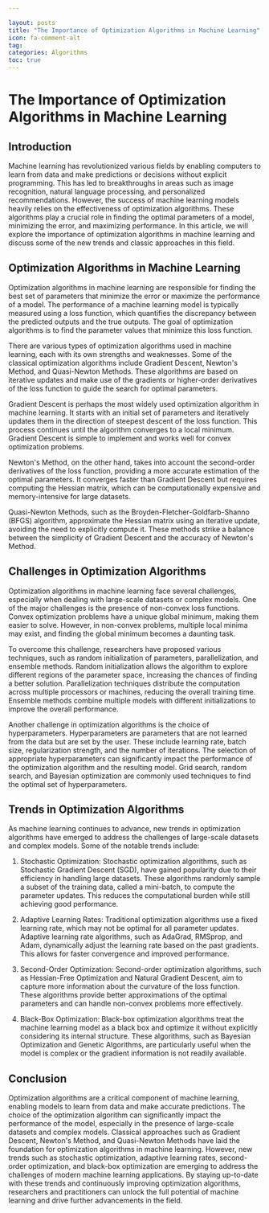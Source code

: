 ```yaml
---

layout: posts
title: "The Importance of Optimization Algorithms in Machine Learning"
icon: fa-comment-alt
tag:      
categories: Algorithms
toc: true
---
```




# The Importance of Optimization Algorithms in Machine Learning

## Introduction

Machine learning has revolutionized various fields by enabling computers to learn from data and make predictions or decisions without explicit programming. This has led to breakthroughs in areas such as image recognition, natural language processing, and personalized recommendations. However, the success of machine learning models heavily relies on the effectiveness of optimization algorithms. These algorithms play a crucial role in finding the optimal parameters of a model, minimizing the error, and maximizing performance. In this article, we will explore the importance of optimization algorithms in machine learning and discuss some of the new trends and classic approaches in this field.

## Optimization Algorithms in Machine Learning

Optimization algorithms in machine learning are responsible for finding the best set of parameters that minimize the error or maximize the performance of a model. The performance of a machine learning model is typically measured using a loss function, which quantifies the discrepancy between the predicted outputs and the true outputs. The goal of optimization algorithms is to find the parameter values that minimize this loss function.

There are various types of optimization algorithms used in machine learning, each with its own strengths and weaknesses. Some of the classical optimization algorithms include Gradient Descent, Newton's Method, and Quasi-Newton Methods. These algorithms are based on iterative updates and make use of the gradients or higher-order derivatives of the loss function to guide the search for optimal parameters.

Gradient Descent is perhaps the most widely used optimization algorithm in machine learning. It starts with an initial set of parameters and iteratively updates them in the direction of steepest descent of the loss function. This process continues until the algorithm converges to a local minimum. Gradient Descent is simple to implement and works well for convex optimization problems.

Newton's Method, on the other hand, takes into account the second-order derivatives of the loss function, providing a more accurate estimation of the optimal parameters. It converges faster than Gradient Descent but requires computing the Hessian matrix, which can be computationally expensive and memory-intensive for large datasets.

Quasi-Newton Methods, such as the Broyden-Fletcher-Goldfarb-Shanno (BFGS) algorithm, approximate the Hessian matrix using an iterative update, avoiding the need to explicitly compute it. These methods strike a balance between the simplicity of Gradient Descent and the accuracy of Newton's Method.

## Challenges in Optimization Algorithms

Optimization algorithms in machine learning face several challenges, especially when dealing with large-scale datasets or complex models. One of the major challenges is the presence of non-convex loss functions. Convex optimization problems have a unique global minimum, making them easier to solve. However, in non-convex problems, multiple local minima may exist, and finding the global minimum becomes a daunting task.

To overcome this challenge, researchers have proposed various techniques, such as random initialization of parameters, parallelization, and ensemble methods. Random initialization allows the algorithm to explore different regions of the parameter space, increasing the chances of finding a better solution. Parallelization techniques distribute the computation across multiple processors or machines, reducing the overall training time. Ensemble methods combine multiple models with different initializations to improve the overall performance.

Another challenge in optimization algorithms is the choice of hyperparameters. Hyperparameters are parameters that are not learned from the data but are set by the user. These include learning rate, batch size, regularization strength, and the number of iterations. The selection of appropriate hyperparameters can significantly impact the performance of the optimization algorithm and the resulting model. Grid search, random search, and Bayesian optimization are commonly used techniques to find the optimal set of hyperparameters.

## Trends in Optimization Algorithms

As machine learning continues to advance, new trends in optimization algorithms have emerged to address the challenges of large-scale datasets and complex models. Some of the notable trends include:

1. Stochastic Optimization: Stochastic optimization algorithms, such as Stochastic Gradient Descent (SGD), have gained popularity due to their efficiency in handling large datasets. These algorithms randomly sample a subset of the training data, called a mini-batch, to compute the parameter updates. This reduces the computational burden while still achieving good performance.

2. Adaptive Learning Rates: Traditional optimization algorithms use a fixed learning rate, which may not be optimal for all parameter updates. Adaptive learning rate algorithms, such as AdaGrad, RMSprop, and Adam, dynamically adjust the learning rate based on the past gradients. This allows for faster convergence and improved performance.

3. Second-Order Optimization: Second-order optimization algorithms, such as Hessian-Free Optimization and Natural Gradient Descent, aim to capture more information about the curvature of the loss function. These algorithms provide better approximations of the optimal parameters and can handle non-convex problems more effectively.

4. Black-Box Optimization: Black-box optimization algorithms treat the machine learning model as a black box and optimize it without explicitly considering its internal structure. These algorithms, such as Bayesian Optimization and Genetic Algorithms, are particularly useful when the model is complex or the gradient information is not readily available.

## Conclusion

Optimization algorithms are a critical component of machine learning, enabling models to learn from data and make accurate predictions. The choice of the optimization algorithm can significantly impact the performance of the model, especially in the presence of large-scale datasets and complex models. Classical approaches such as Gradient Descent, Newton's Method, and Quasi-Newton Methods have laid the foundation for optimization algorithms in machine learning. However, new trends such as stochastic optimization, adaptive learning rates, second-order optimization, and black-box optimization are emerging to address the challenges of modern machine learning applications. By staying up-to-date with these trends and continuously improving optimization algorithms, researchers and practitioners can unlock the full potential of machine learning and drive further advancements in the field.